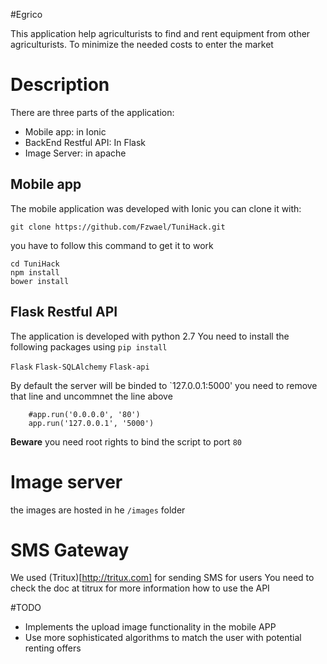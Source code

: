 #Egrico

This application help agriculturists to find and rent equipment from other
agriculturists. To minimize the needed costs to enter the market

# Description

There are three parts of the application:
* Mobile app: in Ionic
* BackEnd Restful API: In Flask
* Image Server: in apache


## Mobile app

The mobile application was developed with Ionic you can clone it with: 
```
git clone https://github.com/Fzwael/TuniHack.git
```
you have to follow this command to get it to work

```
cd TuniHack
npm install 
bower install

```


## Flask Restful API

The application is developed with python 2.7 You need to install the following
packages using `pip install`

`Flask` 
`Flask-SQLAlchemy`
`Flask-api`

By default the server will be binded to `127.0.0.1:5000'
you need to remove that line and uncommnet the line above 

```
    #app.run('0.0.0.0', '80')
    app.run('127.0.0.1', '5000')
```

**Beware** you need root rights to bind the script to port `80` 

# Image server

the images are hosted in he `/images` folder 

# SMS Gateway

We used (Tritux)[http://tritux.com] for sending SMS for users You need to check
the doc at titrux for more information how to use the API


#TODO 

* Implements the upload image functionality in the mobile APP
* Use more sophisticated algorithms to match the user with potential renting
  offers
